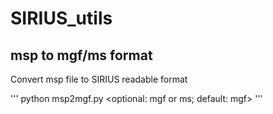 # SIRIUS_utils
 
## msp to mgf/ms format

Convert msp file to SIRIUS readable format

'''
python msp2mgf.py <directory containing msp> <optional: mgf or ms; default: mgf>
'''

